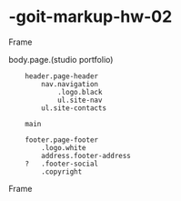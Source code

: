 # -goit-markup-hw-02

Frame

body.page.(studio portfolio)

        header.page-header
            nav.navigation
                .logo.black
                ul.site-nav
            ul.site-contacts

        main

        footer.page-footer
            .logo.white
            address.footer-address
        ?   .footer-social
            .copyright

Frame

<!-- Studio (index.html)

-->

<!-- Portfolio (portfolio.html)

-->
